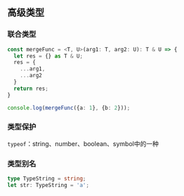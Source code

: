 ## 高级类型

### 联合类型

```ts
const mergeFunc = <T, U>(arg1: T, arg2: U): T & U => {
  let res = {} as T & U;
  res = {
    ...arg1,
    ...arg2
  }
  return res;
}

console.log(mergeFunc({a: 1}, {b: 2}));
```

### 类型保护

`typeof`：string、number、boolean、symbol中的一种

### 类型别名

```ts
type TypeString = string;
let str: TypeString = 'a';
```